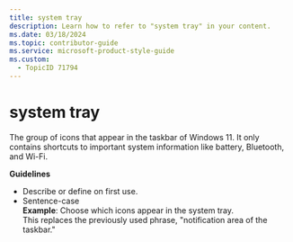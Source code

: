 ```yaml
---
title: system tray
description: Learn how to refer to "system tray" in your content.
ms.date: 03/18/2024
ms.topic: contributor-guide
ms.service: microsoft-product-style-guide
ms.custom:
  - TopicID 71794
---
```



# system tray

The group of icons that appear in the taskbar of Windows 11. It only contains shortcuts to important system information like battery, Bluetooth, and Wi-Fi.

**Guidelines**

- Describe or define on first use.
- Sentence-case  
  **Example**: Choose which icons appear in the system tray.  
  This replaces the previously used phrase, "notification area of the taskbar."

